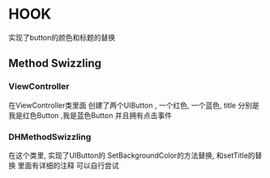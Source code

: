 

HOOK  
===================================  
   
  实现了button的颜色和标题的替换
    
Method Swizzling  
-----------------------------------  
 
    
### ViewController  
  在ViewController类里面 创建了两个UIButton , 一个红色, 一个蓝色, title 分别是我是红色Button ,我是蓝色Button
  并且拥有点击事件
  
### DHMethodSwizzling
  在这个类里, 实现了UIButton的 SetBackgroundColor的方法替换, 和setTitle的替换
  里面有详细的注释 可以自行尝试
  

  
